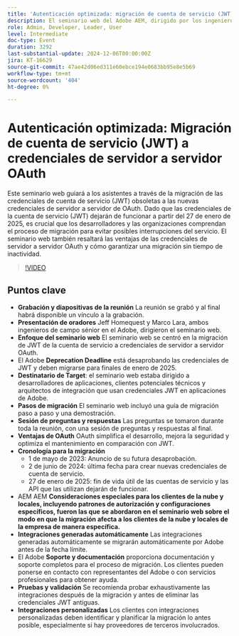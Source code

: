 ```yaml
---
title: 'Autenticación optimizada: migración de cuenta de servicio (JWT) a credenciales de servidor a servidor OAuth'
description: El seminario web del Adobe AEM, dirigido por los ingenieros de campo sénior Jeff Homequest y Marco Lara, se centró en la migración de JWT de la cuenta de servicio a las credenciales de servidor a servidor OAuth, destacando el plazo de obsolescencia de enero de 2025, los pasos de migración, los beneficios de OAuth y las consideraciones especiales para, con un amplio soporte y documentación proporcionada para el proceso.
role: Admin, Developer, Leader, User
level: Intermediate
doc-type: Event
duration: 3292
last-substantial-update: 2024-12-06T00:00:00Z
jira: KT-16629
source-git-commit: 47ae42d06ed311e60ebce194e0683bb95e8e5b69
workflow-type: tm+mt
source-wordcount: '404'
ht-degree: 0%

---
```



# Autenticación optimizada: Migración de cuenta de servicio (JWT) a credenciales de servidor a servidor OAuth

Este seminario web guiará a los asistentes a través de la migración de las credenciales de cuenta de servicio (JWT) obsoletas a las nuevas credenciales de servidor a servidor de OAuth. Dado que las credenciales de la cuenta de servicio (JWT) dejarán de funcionar a partir del 27 de enero de 2025, es crucial que los desarrolladores y las organizaciones comprendan el proceso de migración para evitar posibles interrupciones del servicio. El seminario web también resaltará las ventajas de las credenciales de servidor a servidor OAuth y cómo garantizar una migración sin tiempo de inactividad.

>[!VIDEO](https://video.tv.adobe.com/v/3440936/?learn=on&enablevpops)

## Puntos clave

* **Grabación y diapositivas de la reunión** La reunión se grabó y al final habrá disponible un vínculo a la grabación.
* **Presentación de oradores** Jeff Homequest y Marco Lara, ambos ingenieros de campo sénior en el Adobe, dirigieron el seminario web.
* **Enfoque del seminario web** El seminario web se centró en la migración de JWT de la cuenta de servicio a credenciales de servidor a servidor OAuth.
* El Adobe **Deprecation Deadline** está desaprobando las credenciales de JWT y deben migrarse para finales de enero de 2025.
* **Destinatario de Target**: el seminario web estaba dirigido a desarrolladores de aplicaciones, clientes potenciales técnicos y arquitectos de integración que usan credenciales JWT en aplicaciones de Adobe.
* **Pasos de migración** El seminario web incluyó una guía de migración paso a paso y una demostración.
* **Sesión de preguntas y respuestas** Las preguntas se tomaron durante toda la reunión, con una sesión de preguntas y respuestas al final.
* **Ventajas de OAuth** OAuth simplifica el desarrollo, mejora la seguridad y optimiza el mantenimiento en comparación con JWT.
* **Cronología para la migración**
   * 1 de mayo de 2023: Anuncio de su futura desaprobación.
   * 2 de junio de 2024: última fecha para crear nuevas credenciales de cuenta de servicio.
   * 27 de enero de 2025: fin de vida útil de las cuentas de servicio y las API que las utilizan dejarán de funcionar.
* AEM AEM **Consideraciones especiales para los clientes de la nube y locales, incluyendo patrones de autorización y configuraciones específicos, fueron las que se abordaron en el seminario web sobre el modo en que la migración afecta a los clientes de la nube y locales de la empresa de manera específica.**
* **Integraciones generadas automáticamente** Las integraciones generadas automáticamente se migrarán automáticamente por Adobe antes de la fecha límite.
* El Adobe **Soporte y documentación** proporciona documentación y soporte completos para el proceso de migración. Los clientes pueden ponerse en contacto con representantes del Adobe o con servicios profesionales para obtener ayuda.
* **Pruebas y validación** Se recomienda probar exhaustivamente las integraciones después de la migración y antes de eliminar las credenciales JWT antiguas.
* **Integraciones personalizadas** Los clientes con integraciones personalizadas deben identificar y planificar la migración lo antes posible, especialmente si hay proveedores de terceros involucrados.